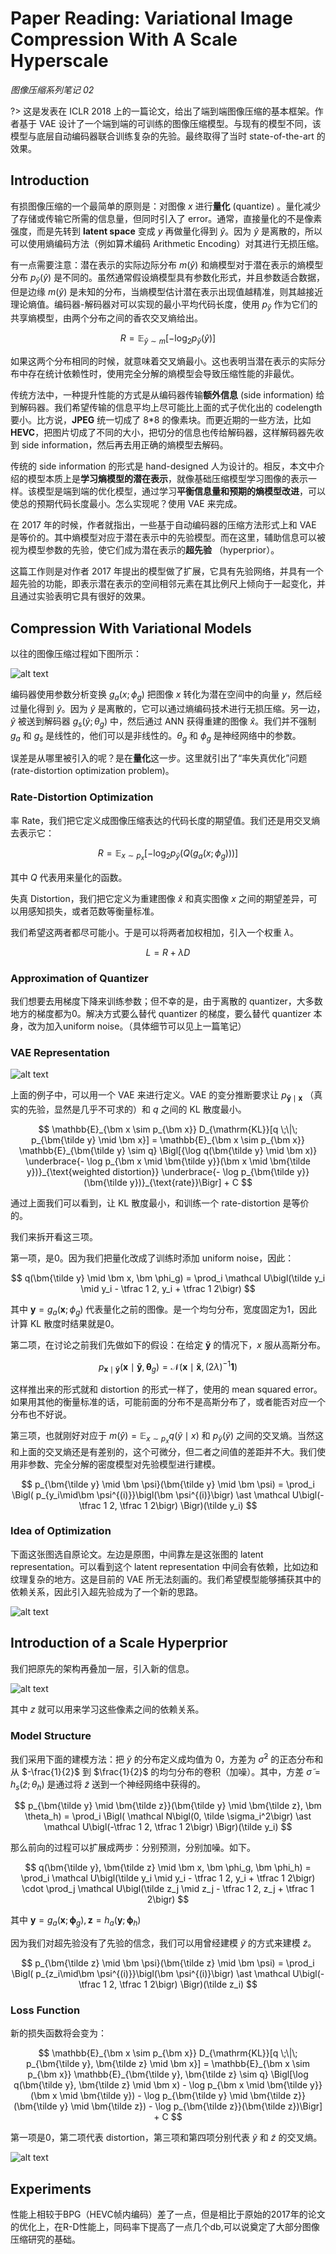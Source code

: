 # Paper Reading: Variational Image Compression With A Scale Hyperscale

*图像压缩系列笔记 02*

?> 这是发表在 ICLR 2018 上的一篇论文，给出了端到端图像压缩的基本框架。作者基于 VAE 设计了一个端到端的可训练的图像压缩模型。与现有的模型不同，该模型与底层自动编码器联合训练复杂的先验。最终取得了当时 state-of-the-art 的效果。

## Introduction
有损图像压缩的一个最简单的原则是：对图像 $x$ 进行**量化** (quantize) 。量化减少了存储或传输它所需的信息量，但同时引入了 error。通常，直接量化的不是像素强度，而是先转到 **latent space** 变成 $y$ 再做量化得到 $\hat{y}$。因为 $\hat{y}$ 是离散的，所以可以使用熵编码方法（例如算术编码 Arithmetic Encoding）对其进行无损压缩。

有一点需要注意：潜在表示的实际边际分布 $m(\hat{y})$ 和熵模型对于潜在表示的熵模型分布 $p_{\hat{y}}(\hat{y})$ 是不同的。虽然通常假设熵模型具有参数化形式，并且参数适合数据，但是边缘 $m(\hat{y})$ 是未知的分布，当熵模型估计潜在表示出现值越精准，则其越接近理论熵值。编码器-解码器对可以实现的最小平均代码长度，使用 $p_{\hat{y}}$ 作为它们的共享熵模型，由两个分布之间的香农交叉熵给出。

$$
R=\mathbb{E}_{\hat{y}\sim m}[-\log_2 p_{\hat{y}}(\hat{y})]
$$

如果这两个分布相同的时候，就意味着交叉熵最小。这也表明当潜在表示的实际分布中存在统计依赖性时，使用完全分解的熵模型会导致压缩性能的非最优。

传统方法中，一种提升性能的方式是从编码器传输**额外信息** (side information) 给到解码器。我们希望传输的信息平均上尽可能比上面的式子优化出的 codelength 要小。比方说，**JPEG** 统一切成了 8*8 的像素块。而更近期的一些方法，比如 **HEVC**，把图片切成了不同的大小，把切分的信息也传给解码器，这样解码器先收到 side information，然后再去用正确的熵模型去解码。

传统的 side information 的形式是 hand-designed 人为设计的。相反，本文中介绍的模型本质上是**学习熵模型的潜在表示**，就像基础压缩模型学习图像的表示一样。该模型是端到端的优化模型，通过学习**平衡信息量和预期的熵模型改进**，可以使总的预期代码长度最小。怎么实现呢？使用 VAE 来完成。

在 2017 年的时候，作者就指出，一些基于自动编码器的压缩方法形式上和 VAE 是等价的。其中熵模型对应于潜在表示中的先验模型。而在这里，辅助信息可以被视为模型参数的先验，使它们成为潜在表示的**超先验** （hyperprior）。

这篇工作则是对作者 2017 年提出的模型做了扩展，它具有先验网络，并具有一个超先验的功能，即表示潜在表示的空间相邻元素在其比例尺上倾向于一起变化，并且通过实验表明它具有很好的效果。

## Compression With Variational Models
以往的图像压缩过程如下图所示：

![alt text](image.png ':size=80%')

编码器使用参数分析变换 $g_a(x;\phi _g)$ 把图像 $x$ 转化为潜在空间中的向量 $y$，然后经过量化得到 $\hat{y}$。因为 $\hat{y}$ 是离散的，它可以通过熵编码技术进行无损压缩。另一边，$\hat{y}$ 被送到解码器 $g_s(\hat{y};\theta _g)$ 中，然后通过 ANN 获得重建的图像 $\hat{x}$。我们并不强制 $g_a$ 和 $g_s$ 是线性的，他们可以是非线性的。$\theta _g$ 和 $\phi _g$ 是神经网络中的参数。

误差是从哪里被引入的呢？是在**量化**这一步。这里就引出了“率失真优化”问题 (rate-distortion optimization problem)。

### Rate-Distortion Optimization
率 Rate，我们把它定义成图像压缩表达的代码长度的期望值。我们还是用交叉熵去表示它：

$$
R=\mathbb{E}_{x\sim p_x}[-\log_2 p_{\hat{y}}(Q(g_a(x; \phi_g)))]
$$

其中 $Q$ 代表用来量化的函数。

失真 Distortion，我们把它定义为重建图像 $\hat{x}$ 和真实图像 $x$ 之间的期望差异，可以用感知损失，或者范数等衡量标准。

我们希望这两者都尽可能小。于是可以将两者加权相加，引入一个权重 $\lambda$。

$$
L = R + \lambda D
$$

### Approximation of Quantizer
我们想要去用梯度下降来训练参数；但不幸的是，由于离散的 quantizer，大多数地方的梯度都为0。解决方式要么替代 quantizer 的梯度，要么替代 quantizer 本身，改为加入uniform noise。（具体细节可以见上一篇笔记）

### VAE Representation

![alt text](image-1.png ':size=70%')

上面的例子中，可以用一个 VAE 来进行定义。VAE 的变分推断要求让 $p_{\bm{\tilde y} \mid \bm x}$ （真实的先验，显然是几乎不可求的）和 $q$ 之间的 KL 散度最小。

$$
\mathbb{E}_{\bm x \sim
 p_{\bm x}} D_{\mathrm{KL}}[q \;\|\; p_{\bm{\tilde y} \mid \bm x}] = \mathbb{E}_{\bm x \sim p_{\bm x}} \mathbb{E}_{\bm{\tilde y} \sim q} \Bigl[{\log q(\bm{\tilde y} \mid \bm x)} \underbrace{- \log p_{\bm x \mid \bm{\tilde y}}(\bm x \mid \bm{\tilde y})}_{\text{weighted distortion}} \underbrace{- \log p_{\bm{\tilde y}}(\bm{\tilde y})}_{\text{rate}}\Bigr] + C
$$

通过上面我们可以看到，让 KL 散度最小，和训练一个 rate-distortion 是等价的。

我们来拆开看这三项。

第一项，是0。因为我们把量化改成了训练时添加 uniform noise，因此：

$$
q(\bm{\tilde y} \mid \bm x, \bm \phi_g) = \prod_i \mathcal U\bigl(\tilde y_i \mid y_i - \tfrac 1 2, y_i + \tfrac 1 2\bigr)
$$

其中 $\bm y = g_a(\bm x; \phi_g)$ 代表量化之前的图像。是一个均匀分布，宽度固定为1，因此计算 KL 散度时结果就是0。

第二项，在讨论之前我们先做如下的假设：在给定 $\bm{\tilde y}$ 的情况下，$x$ 服从高斯分布。

$$
p_{\bm x \mid \bm{\tilde y}}(\bm x \mid \bm{\tilde y}, \bm \theta_g) = \mathcal N\bigl(\bm x \mid \bm{\tilde x}, (2\lambda)^{-1} \bm 1\bigr)
$$

这样推出来的形式就和 distortion 的形式一样了，使用的 mean squared error。如果用其他的衡量标准的话，可能前面的分布不是高斯分布了，或者能否对应一个分布也不好说。

第三项，也就刚好对应于 $m(\hat{y}) = \mathbb{E}_{x\sim p_x}q(\tilde y\mid x)$ 和 $p_{\tilde{y}}(\tilde{y})$ 之间的交叉熵。当然这和上面的交叉熵还是有差别的，这个可微分，但二者之间值的差距并不大。我们使用非参数、完全分解的密度模型对先验模型进行建模。

$$
p_{\bm{\tilde y} \mid \bm \psi}(\bm{\tilde y} \mid \bm \psi) = \prod_i \Bigl( p_{y_i\mid\bm \psi^{(i)}}\bigl(\bm \psi^{(i)}\bigr) \ast \mathcal U\bigl(-\tfrac 1 2, \tfrac 1 2\bigr) \Bigr)(\tilde y_i)
$$

### Idea of Optimization
下面这张图选自原论文。左边是原图，中间靠左是这张图的 latent representation。可以看到这个 latent representation 中间会有依赖，比如边和纹理复杂的地方。这是目前的 VAE 所无法刻画的。我们希望模型能够捕获其中的依赖关系，因此引入超先验成为了一个新的思路。

![alt text](image-2.png ':size=80%')

## Introduction of a Scale Hyperprior
我们把原先的架构再叠加一层，引入新的信息。

![alt text](image-3.png ':size=80%')

其中 $z$ 就可以用来学习这些像素之间的依赖关系。

### Model Structure

我们采用下面的建模方法：把 $\tilde y$ 的分布定义成均值为 0，方差为 $\tilde \sigma ^2$ 的正态分布和从 $-\frac{1}{2}$ 到 $\frac{1}{2}$ 的均匀分布的卷积（加噪）。其中，方差 $\tilde \sigma = h_s(\tilde z; \theta_h)$ 是通过将 $\tilde z$ 送到一个神经网络中获得的。

$$
p_{\bm{\tilde y} \mid \bm{\tilde z}}(\bm{\tilde y} \mid \bm{\tilde z}, \bm \theta_h) = \prod_i \Bigl( \mathcal N\bigl(0, \tilde \sigma_i^2\bigr) \ast \mathcal U\bigl(-\tfrac 1 2, \tfrac 1 2\bigr) \Bigr)(\tilde y_i)
$$

那么前向的过程可以扩展成两步：分别预测，分别加噪。如下。

$$
q(\bm{\tilde y}, \bm{\tilde z} \mid \bm x, \bm \phi_g, \bm \phi_h) = \prod_i \mathcal U\bigl(\tilde y_i \mid y_i - \tfrac 1 2, y_i + \tfrac 1 2\bigr) \cdot \prod_j \mathcal U\bigl(\tilde z_j \mid z_j - \tfrac 1 2, z_j + \tfrac 1 2\bigr)
$$

其中 $\bm y = g_a(\bm x; \bm \phi_g), \bm z = h_a(\bm y; \bm \phi_h)$

因为我们对超先验没有了先验的信念，我们可以用曾经建模 $\tilde y$ 的方式来建模 $\tilde z$。

$$
p_{\bm{\tilde z} \mid \bm \psi}(\bm{\tilde z} \mid \bm \psi) = \prod_i \Bigl( p_{z_i\mid\bm \psi^{(i)}}\bigl(\bm \psi^{(i)}\bigr) \ast \mathcal U\bigl(-\tfrac 1 2, \tfrac 1 2\bigr) \Bigr)(\tilde z_i)
$$

### Loss Function

新的损失函数将会变为：

$$
\mathbb{E}_{\bm x \sim p_{\bm x}} D_{\mathrm{KL}}[q \;\|\; p_{\bm{\tilde y}, \bm{\tilde z} \mid \bm x}] = \mathbb{E}_{\bm x \sim p_{\bm x}} \mathbb{E}_{\bm{\tilde y}, \bm{\tilde z} \sim q} \Bigl[\log q(\bm{\tilde y}, \bm{\tilde z} \mid \bm x) - \log p_{\bm x \mid \bm{\tilde y}}(\bm x \mid \bm{\tilde y}) - \log p_{\bm{\tilde y} \mid \bm{\tilde z}}(\bm{\tilde y} \mid \bm{\tilde z}) - \log p_{\bm{\tilde z}}(\bm{\tilde z})\Bigr] + C
$$

第一项是0，第二项代表 distortion，第三项和第四项分别代表 $\tilde y$ 和 $\tilde z$ 的交叉熵。

![alt text](image-4.png ':size=80%')

## Experiments
性能上相较于BPG（HEVC帧内编码）差了一点，但是相比于原始的2017年的论文的优化上，在R-D性能上，同码率下提高了一点几个db,可以说奠定了大部分图像压缩研究的基础。
